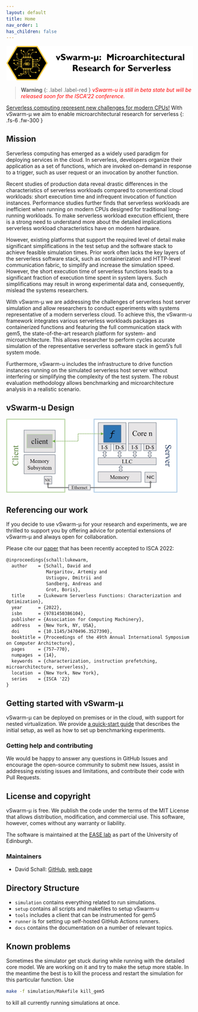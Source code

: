 ```yaml
---
layout: default
title: Home
nav_order: 1
has_children: false
---
```


![vSwarm-u Header](figures/vSwarm-u-hdr.png)

<!-- # vSwarm-&mu; Documentation -->


> **Warning**
> {: .label .label-red }
>*<font color="red">vSwarm-u is still in beta state but will be released soon for the ISCA'22 conference.</font>*

[Serverless computing represent new challenges for modern CPUs!](https://ease-lab.github.io/ease_website/pubs/JUKEBOX_ISCA22.pdf)
With vSwarm-&mu; we aim to enable microarchitectural research for serverless
{: .fs-6 .fw-300 }


## Mission

Serverless computing has emerged as a widely used paradigm for deploying services in the cloud. In serverless, developers organize their application as a set of functions, which are invoked on-demand in response to a trigger, such as user request or an invocation by another function.

Recent studies of production data  reveal drastic differences in the characteristics of serverless workloads compared to conventional cloud workloads: short execution time and infrequent invocation of function instances. Performance studies  further finds that serverless workloads are inefficient when running on modern CPUs designed for traditional long-running workloads. To make serverless workload execution efficient, there is a strong need to understand more about the detailed implications serverless workload characteristics have on modern hardware.

However, existing platforms that support the required level of detail make significant simplifications in the test setup and the software stack to achieve feasible simulation times. Prior work often lacks the key layers of the serverless software stack, such as containerization and HTTP-level communication fabric, to simplify and increase the simulation speed. However, the short execution time of serverless functions leads to a significant fraction of execution time spent in system layers. Such simplifications may result in wrong experimental data and, consequently, mislead the systems researchers.

With vSwarm-&mu; we are addressing the challenges of serverless host server simulation and allow researchers to conduct experiments with systems representative of a modern serverless cloud. To achieve this, the vSwarm-u framework integrates various serverless workloads packages as containerized functions and featuring the full communication stack with gem5, the state-of-the-art research platform for system- and microarchitecture. This allows researcher to perform cycles accurate simulation of the representative serverless software stack in gem5’s full system mode.

Furthermore, vSwarm-u includes the infrastructure to drive function instances running on the simulated serverless host server without interfering or simplifying the complexity of the test system. The robust evaluation methodology allows benchmarking and microarchitecture analysis in a realistic scenario.

## vSwarm-u Design
<img src="figures/vswarm-u-design.jpg" title="vSwarm-u design" height="200"/>

## Referencing our work

If you decide to use vSwarm-&mu; for your research and experiments, we are thrilled to support you by offering
advice for potential extensions of vSwarm-&mu; and always open for collaboration.

Please cite our [paper](https://ease-lab.github.io/ease_website/pubs/JUKEBOX_ISCA22.pdf) that has been recently accepted to ISCA 2022:


```
@inproceedings{schall:lukewarm,
  author    = {Schall, David and
               Margaritov, Artemiy and
               Ustiugov, Dmitrii and
               Sandberg, Andreas and
               Grot, Boris},
  title     = {Lukewarm Serverless Functions: Characterization and Optimization},
  year      = {2022},
  isbn      = {9781450386104},
  publisher = {Association for Computing Machinery},
  address   = {New York, NY, USA},
  doi       = {10.1145/3470496.3527390},
  booktitle = {Proceedings of the 49th Annual International Symposium on Computer Architecture},
  pages     = {757–770},
  numpages  = {14},
  keywords  = {characterization, instruction prefetching, microarchitecture, serverless},
  location  = {New York, New York},
  series    = {ISCA '22}
}
```


## Getting started with vSwarm-&mu;

vSwarm-&mu; can be deployed on premises or in the cloud, with support for nested virtualization. We provide [a quick-start guide](./quick_start.md)
that describes the initial setup, as well as how to set up benchmarking experiments.


### Getting help and contributing

We would be happy to answer any questions in GitHub Issues and encourage the open-source community to submit new Issues, assist in addressing existing issues and limitations, and contribute their code with Pull Requests.


## License and copyright

vSwarm-&mu; is free. We publish the code under the terms of the MIT License that allows distribution, modification, and commercial use.
This software, however, comes without any warranty or liability.

The software is maintained at the [EASE lab](https://easelab.inf.ed.ac.uk/) as part of the University of Edinburgh.


### Maintainers

* David Schall: [GitHub](https://github.com/dhschall), [web page](https://dhschall.github.io/)



## Directory Structure

- `simulation` contains everything related to run simulations.
- `setup` contains all scripts and makefiles to setup vSwarm-u
- `tools` includes a client that can be instrumented for gem5
- `runner` is for setting up self-hosted GitHub Actions runners.
- `docs` contains the documentation on a number of relevant topics.



## Known problems

Sometimes the simulator get stuck during while running with the detailed core model. We are working on it and try to make the setup more stable.
In the meantime the best is to kill the process and restart the simulation for this particular function.
Use
```bash
make -f simulation/Makefile kill_gem5
```
to kill all currently running simulations at once.



